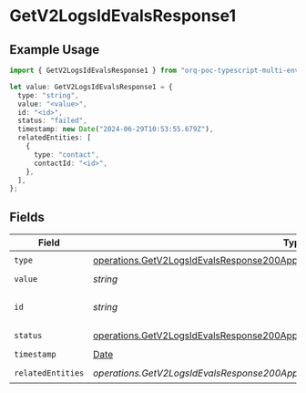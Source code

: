 # GetV2LogsIdEvalsResponse1

## Example Usage

```typescript
import { GetV2LogsIdEvalsResponse1 } from "orq-poc-typescript-multi-env-version/models/operations";

let value: GetV2LogsIdEvalsResponse1 = {
  type: "string",
  value: "<value>",
  id: "<id>",
  status: "failed",
  timestamp: new Date("2024-06-29T10:53:55.679Z"),
  relatedEntities: [
    {
      type: "contact",
      contactId: "<id>",
    },
  ],
};
```

## Fields

| Field                                                                                                                                                                | Type                                                                                                                                                                 | Required                                                                                                                                                             | Description                                                                                                                                                          |
| -------------------------------------------------------------------------------------------------------------------------------------------------------------------- | -------------------------------------------------------------------------------------------------------------------------------------------------------------------- | -------------------------------------------------------------------------------------------------------------------------------------------------------------------- | -------------------------------------------------------------------------------------------------------------------------------------------------------------------- |
| `type`                                                                                                                                                               | [operations.GetV2LogsIdEvalsResponse200ApplicationJSONResponseBody3Type](../../models/operations/getv2logsidevalsresponse200applicationjsonresponsebody3type.md)     | :heavy_check_mark:                                                                                                                                                   | N/A                                                                                                                                                                  |
| `value`                                                                                                                                                              | *string*                                                                                                                                                             | :heavy_check_mark:                                                                                                                                                   | N/A                                                                                                                                                                  |
| `id`                                                                                                                                                                 | *string*                                                                                                                                                             | :heavy_check_mark:                                                                                                                                                   | The id of the resource                                                                                                                                               |
| `status`                                                                                                                                                             | [operations.GetV2LogsIdEvalsResponse200ApplicationJSONResponseBody3Status](../../models/operations/getv2logsidevalsresponse200applicationjsonresponsebody3status.md) | :heavy_check_mark:                                                                                                                                                   | N/A                                                                                                                                                                  |
| `timestamp`                                                                                                                                                          | [Date](https://developer.mozilla.org/en-US/docs/Web/JavaScript/Reference/Global_Objects/Date)                                                                        | :heavy_check_mark:                                                                                                                                                   | N/A                                                                                                                                                                  |
| `relatedEntities`                                                                                                                                                    | *operations.GetV2LogsIdEvalsResponse200ApplicationJSONResponseBody3RelatedEntities*[]                                                                                | :heavy_check_mark:                                                                                                                                                   | N/A                                                                                                                                                                  |